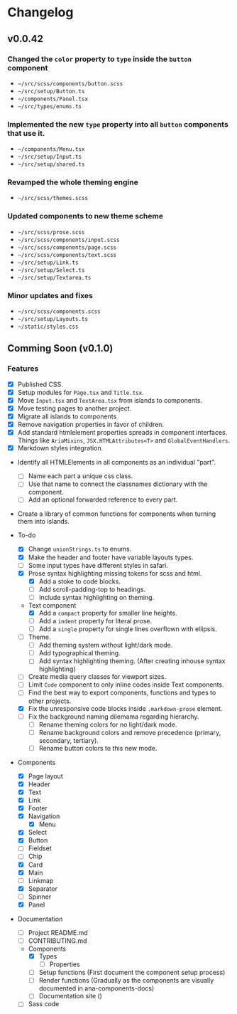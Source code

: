 # Changelog

## v0.0.42

### Changed the `color` property to `type` inside the `button` component
 - `~/src/scss/components/button.scss`
 - `~/src/setup/Button.ts`
 - `~/components/Panel.tsx`
 - `~/src/types/enums.ts`

### Implemented the new `type` property into all `button` components that use it.
 - `~/components/Menu.tsx`
 - `~/src/setup/Input.ts`
 - `~/src/setup/shared.ts`

### Revamped the whole theming engine
  - `~/src/scss/themes.scss`

### Updated components to new theme scheme
  - `~/src/scss/prose.scss`
  - `~/src/scss/components/input.scss`
  - `~/src/scss/components/page.scss`
  - `~/src/scss/components/text.scss`
  - `~/src/setup/Link.ts`
  - `~/src/setup/Select.ts`
  - `~/src/setup/Textarea.ts`

### Minor updates and fixes
 - `~/src/scss/components.scss`
 - `~/src/setup/Layouts.ts`
 - `~/static/styles.css`

## Comming Soon (v0.1.0)

### Features

- [x] Published CSS.
- [x] Setup modules for `Page.tsx` and `Title.tsx`.
- [x] Move `Input.tsx` and `TextArea.tsx` from islands to components.
- [x] Move testing pages to another project.
- [x] Migrate all islands to components
- [x] Remove navigation properties in favor of children.
- [x] Add standard htmlelement properties spreads in component interfaces. Things like `AriaMixins`, `JSX.HTMLAttributes<T>` and `GlobalEventHandlers`.
- [x] Markdown styles integration.
- Identify all HTMLElements in all components as an individual "part".
  - [ ] Name each part a unique css class.
  - [ ] Use that name to connect the classnames dictionary with the component.
  - [ ] Add an optional forwarded reference to every part.
- Create a library of common functions for components when turning them into islands.

- To-do
  - [x] Change `unionStrings.ts` to enums.
  - [x] Make the header and footer have variable layouts types.
  - [ ] Some input types have different styles in safari.
  - [x] Prose syntax highlighting missing tokens for scss and html.
    - [x] Add a stoke to code blocks.
    - [ ] Add scroll-padding-top to headings.
    - [ ] Include syntax highlighting on theming.
  - Text component
    - [x] Add a `compact` property for smaller line heights.
    - [ ] Add a `indent` property for literal prose.
    - [ ] Add a `single` property for single lines overflown with ellipsis.
  - [ ] Theme.
    - [ ] Add theming system without light/dark mode.
    - [ ] Add typographical theming.
    - [ ] Add syntax highlighting theming. (After creating inhouse syntax highlighting)
  - [ ] Create media query classes for viewport sizes.
  - [ ] Limit `Code` component to only inline codes inside Text components.
  - [ ] Find the best way to export components, functions and types to other projects.
  - [x] Fix the unresponsive code blocks inside `.markdown-prose` element.
  - [ ] Fix the background naming dilemama regarding hierarchy.
    - [ ] Rename theming colors for no light/dark mode.
    - [ ] Rename background colors and remove precedence (primary, secondary, tertiary).
    - [ ] Rename button colors to this new mode.

- Components
  - [x] Page layout
  - [x] Header
  - [x] Text
  - [x] Link
  - [x] Footer
  - [x] Navigation
    - [x] Menu
  - [x] Select
  - [x] Button
  - [ ] Fieldset
  - [ ] Chip
  - [x] Card
  - [x] Main
  - [ ] Linkmap
  - [x] Separator
  - [ ] Spinner
  - [x] Panel

- Documentation
  - [ ] Project README.md
  - [ ] CONTRIBUTING.md
  - Components
    - [x] Types
      - [ ] Properties
    - [ ] Setup functions (First document the component setup process)
    - [ ] Render functions (Gradually as the components are visually documented in ana-components-docs)
    - [ ] Documentation site ()
  - [ ] Sass code
